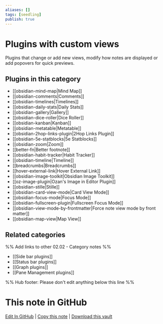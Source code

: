 ```yaml
---
aliases: []
tags: [seedling]
publish: true
---
```


# Plugins with custom views

Plugins that change or add new views, modify how notes are displayed or add popovers for quick previews.

## Plugins in this category

- [[obsidian-mind-map|Mind Map]]
- [[obsidian-comments|Comments]]
- [[obsidian-timelines|Timelines]]
- [[obsidian-daily-stats|Daily Stats]]
- [[obsidian-gallery|Gallery]]
- [[obsidian-dice-roller|Dice Roller]]
- [[obsidian-kanban|Kanban]]
- [[obsidian-metatable|Metatable]]
- [[obsidian-2hop-links-plugin|2Hop Links Plugin]]
- [[obsidian-5e-statblocks|5e Statblocks]]
- [[obsidian-zoom|Zoom]]
- [[better-fn|Better footnote]]
- [[obsidian-habit-tracker|Habit Tracker]]
- [[obsidian-timeline|Timeline]]
- [[breadcrumbs|Breadcrumbs]]
- [[hover-external-link|Hover External Link]]
- [[obsidian-image-toolkit|Obsidian Image Toolkit]]
- [[oz-image-plugin|Ozan's Image in Editor Plugin]]
- [[obsidian-stille|Stille]]
- [[obsidian-card-view-mode|Card View Mode]]
- [[obsidian-focus-mode|Focus Mode]]
- [[obsidian-fullscreen-plugin|Fullscreen Focus Mode]]
- [[obsidian-view-mode-by-frontmatter|Force note view mode by front matter]]
- [[obsidian-map-view|Map View]]

## Related categories

%% Add links to other 02.02 - Category notes %%

- [[Side bar plugins]]
- [[Status bar plugins]]
- [[Graph plugins]]
- [[Pane Management plugins]]

%% Hub footer: Please don't edit anything below this line %%

# This note in GitHub

<span class="git-footer">[Edit In GitHub](https://github.dev/obsidian-community/obsidian-hub/blob/main/02%20-%20Community%20Expansions/02.01%20Plugins%20by%20Category/Plugins%20with%20custom%20views.md "git-hub-edit-note") | [Copy this note](https://raw.githubusercontent.com/obsidian-community/obsidian-hub/main/02%20-%20Community%20Expansions/02.01%20Plugins%20by%20Category/Plugins%20with%20custom%20views.md "git-hub-copy-note") | [Download this vault](https://github.com/obsidian-community/obsidian-hub/archive/refs/heads/main.zip "git-hub-download-vault") </span>
